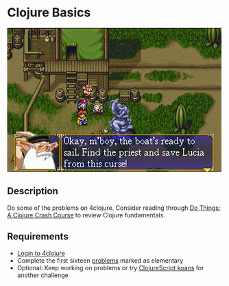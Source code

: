 # Clojure Basics

![screenshot](screenshot.jpg)

## Description

Do some of the problems on 4clojure. Consider reading through [Do Things: A Clojure Crash Course](http://www.braveclojure.com/do-things/) to review Clojure fundamentals.

## Requirements

* [Login to 4clojure](https://www.4clojure.com/login)
* Complete the first sixteen [problems](https://www.4clojure.com/problems) marked as elementary
* Optional: Keep working on problems or try [ClojureScript koans](http://clojurescriptkoans.com/) for another challenge
